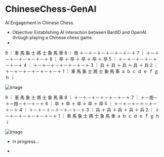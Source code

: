 # ChineseChess-GenAI
AI Engagement in Chinese Chess.
  * Objective: Establishing AI interaction between BardID and OpenAI through playing a Chinese chess game.
  * 



9 ｜ 車 馬 象 士 將 士 象 馬 車
8 ｜ 炮 ＋－＋－＋－＋－＋－＋－＋
7 ｜ ＋－＋－＋－＋－＋－＋－＋
6 ｜ 卒 ＋ 卒 ＋ 卒 ＋ 卒 ＋ 卒
5 ｜ ＋－＋－＋－＋－＋－＋－＋
4 ｜ ＋－＋－＋－＋－＋－＋－＋
3 ｜ 兵 ＋ 兵 ＋ 兵 ＋ 兵 ＋ 兵
2 ｜ ＋－＋－＋－＋－＋－＋－＋
1 ｜ 車 馬 象 士 將 士 象 馬 車
    ａ ｂ ｃ ｄ ｅ ｆ ｇ ｈ ｉ

![image](https://github.com/ubc-tuehoang/ChineseChess-GenAI/assets/86985864/5c18d6f8-10b3-4186-a695-433584052444)




9 ｜ 車 馬 象 士 將 士 象 馬 車
8 ｜ ＋－＋－＋－＋－＋－＋－＋
7 ｜ ＋－炮－＋－炮－＋－＋－＋
6 ｜ 卒 ＋ 卒 ＋ 卒 ＋ 卒 ＋ 卒
5 ｜ ＋－＋－＋－＋－＋－＋－＋
4 ｜ ＋－＋－＋－＋－＋－＋－＋
3 ｜ 兵 ＋ 兵 ＋ 兵 ＋ 兵 ＋ 兵
2 ｜ ＋－＋－＋－＋－＋－＋－＋
1 ｜ 車 馬 象 士 將 士 象 馬 車
    ａ ｂ ｃ ｄ ｅ ｆ ｇ ｈ ｉ

![image](https://github.com/ubc-tuehoang/ChineseChess-GenAI/assets/86985864/18c19e8e-959e-4132-bcdf-40de8560c885)


 * in progress...

 * 
